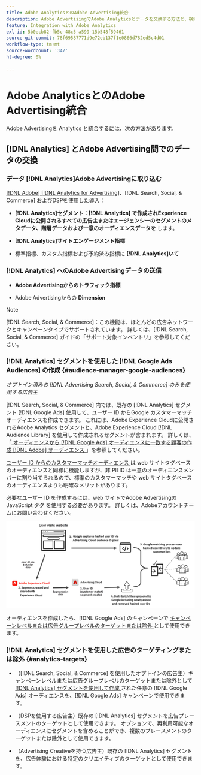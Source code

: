 ```yaml
---
title: Adobe AnalyticsとのAdobe Advertising統合
description: Adobe AdvertisingでAdobe Analyticsとデータを交換する方法と、検索、ソーシャル、Commerce内でのデータの使用方法について説明します。
feature: Integration with Adobe Analytics
exl-id: 5b0ecb82-fb5c-48c5-a599-15b548f59461
source-git-commit: 78f69587771d9e72eb137f1e0866d782ed5c4d01
workflow-type: tm+mt
source-wordcount: '347'
ht-degree: 0%

---
```


# Adobe AnalyticsとのAdobe Advertising統合

Adobe Advertisingを Analytics と統合するには、次の方法があります。

## [!DNL Analytics] とAdobe Advertising間でのデータの交換

### データ [!DNL Analytics]Adobe Advertisingに取り込む

[[!DNL Adobe] [!DNL Analytics for Advertising]](/help/integrations/analytics/overview.md)、[!DNL Search, Social, & Commerce] およびDSPを使用した導入：

* **[!DNL Analytics]セグメント：[!DNL Analytics] で作成されExperience Cloudに公開されるすべての広告主またはエージェンシーのセグメントのメタデータ、階層データおよび一意のオーディエンスデータを** します。

* **[!DNL Analytics]サイトエンゲージメント指標**

* 標準指標、カスタム指標および予約済み指標に **[!DNL Analytics]いて**

### [!DNL Analytics] へのAdobe Advertisingデータの送信

* **Adobe Advertisingからのトラフィック指標**

* Adobe Advertisingからの **Dimension**

>[!NOTE]
>
>[!DNL Search, Social, & Commerce]：この機能は、ほとんどの広告ネットワークとキャンペーンタイプでサポートされています。 詳しくは、[!DNL Search, Social, & Commerce] ガイドの「サポート対象インベントリ」を参照してください。<!-- add link when that's published in ExL -->

### [!DNL Analytics] セグメントを使用した [!DNL Google Ads Audiences] の作成 {#audience-manager-google-audiences}

*オプトイン済みの [!DNL Advertising Search, Social, & Commerce] のみを使用する広告主*

<!-- Verify all -->

[!DNL Search, Social, & Commerce] 内では、既存の [!DNL Analytics] セグメント [!DNL Google Ads] 使用して、ユーザー ID からGoogle カスタマーマッチオーディエンスを作成できます。 これには、Adobe Experience Cloudに公開されるAdobe Analytics セグメントと、Adobe Experience Cloud [!DNL Audience Library] を使用して作成されるセグメントが含まれます。 詳しくは、「[ オーディエンスから  [!DNL Google Ads]  オーディエンスに一致する顧客の作成  [!DNL Adobe]  オーディエンス ](/help/search-social-commerce/campaign-management/campaigns/google-audience-from-adobe-audience.md)」を参照してください。

[ ユーザー ID からのカスタマーマッチオーディエンス ](https://support.google.com/google-ads/answer/9199250) は web サイトタグベースのオーディエンスと同様に機能しますが、非 PII ID は一意のオーディエンスメンバーに割り当てられるので、標準のカスタマーマッチや web サイトタグベースのオーディエンスよりも明確なメリットがあります。

必要なユーザー ID を作成するには、web サイトでAdobe AdvertisingのJavaScript タグ <!-- with a user ID parameter --> を使用する必要があります。 詳しくは、Adobeアカウントチームにお問い合わせください。

![ セグメント作成プロセス ](/help/integrations/assets/ad_search_user_id_pic.png)

オーディエンスを作成したら、[!DNL Google Ads] のキャンペーンで [ キャンペーンレベルまたは広告グループレベルのターゲットまたは除外 ](#audience-manager-targets) として使用できます。

### [!DNL Analytics] セグメントを使用した広告のターゲティングまたは除外 {#analytics-targets}

* （[!DNL Search, Social, & Commerce] を使用したオプトインの広告主）キャンペーンレベルまたは広告グループレベルのターゲットまたは除外として [ [!DNL Analytics]  セグメントを使用して作成 ](#audience-manager-google-audiences) された任意の [!DNL Google Ads] オーディエンスを、[!DNL Google Ads] キャンペーンで使用できます。

* （DSPを使用する広告主）既存の [!DNL Analytics] セグメントを広告プレースメントのターゲットとして使用できます。 オプションで、再利用可能なオーディエンスにセグメントを含めることができ、複数のプレースメントのターゲットまたは除外として使用できます。

* （Advertising Creativeを持つ広告主）既存の [!DNL Analytics] セグメントを、広告体験における特定のクリエイティブのターゲットとして使用できます。
